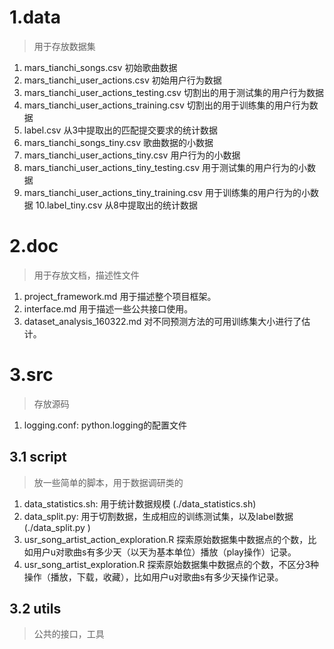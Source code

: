# 1.data
> 用于存放数据集

1. mars_tianchi_songs.csv 初始歌曲数据
2. mars_tianchi_user_actions.csv 初始用户行为数据
3. mars_tianchi_user_actions_testing.csv 切割出的用于测试集的用户行为数据
4. mars_tianchi_user_actions_training.csv 切割出的用于训练集的用户行为数据
5. label.csv 从3中提取出的匹配提交要求的统计数据
6. mars_tianchi_songs_tiny.csv 歌曲数据的小数据
7. mars_tianchi_user_actions_tiny.csv 用户行为的小数据 
8. mars_tianchi_user_actions_tiny_testing.csv 用于测试集的用户行为的小数据
9. mars_tianchi_user_actions_tiny_training.csv 用于训练集的用户行为的小数据
10.label_tiny.csv 从8中提取出的统计数据

# 2.doc
> 用于存放文档，描述性文件

1. project_framework.md 用于描述整个项目框架。
2. interface.md 用于描述一些公共接口使用。
3. dataset\_analysis_160322.md 对不同预测方法的可用训练集大小进行了估计。


# 3.src
> 存放源码

1. logging.conf: python.logging的配置文件

## 3.1 script

> 放一些简单的脚本，用于数据调研类的

1. data_statistics.sh: 用于统计数据规模 (./data_statistics.sh)
2. data_split.py: 用于切割数据，生成相应的训练测试集，以及label数据 (./data_split.py <number of days for testing>)
3. usr_song_artist_action_exploration.R  探索原始数据集中数据点的个数，比如用户u对歌曲s有多少天（以天为基本单位）播放（play操作）记录。
4. usr_song_artist_exploration.R 探索原始数据集中数据点的个数，不区分3种操作（播放，下载，收藏），比如用户u对歌曲s有多少天操作记录。


## 3.2 utils

> 公共的接口，工具

